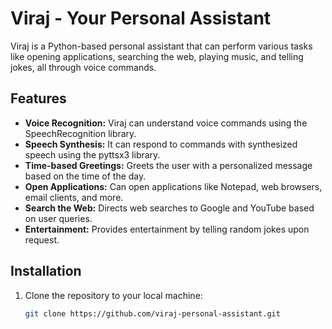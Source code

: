 # Viraj - Your Personal Assistant

Viraj is a Python-based personal assistant that can perform various tasks like opening applications, searching the web, playing music, and telling jokes, all through voice commands.

## Features

- **Voice Recognition:** Viraj can understand voice commands using the SpeechRecognition library.
- **Speech Synthesis:** It can respond to commands with synthesized speech using the pyttsx3 library.
- **Time-based Greetings:** Greets the user with a personalized message based on the time of the day.
- **Open Applications:** Can open applications like Notepad, web browsers, email clients, and more.
- **Search the Web:** Directs web searches to Google and YouTube based on user queries.
- **Entertainment:** Provides entertainment by telling random jokes upon request.

## Installation

1. Clone the repository to your local machine:

   ```bash
   git clone https://github.com/viraj-personal-assistant.git
